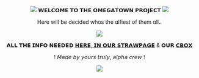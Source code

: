 
<div align="center">

<p><img src="https://media.discordapp.net/attachments/934878110392942685/1018866495364808724/0030DE61-7D4F-4E86-93BF-5D87A25FA4B8.gif?ex=6651dede&is=66508d5e&hm=b07bb744879760d2bead4eecddd684d8b62113d50c2a9926824d41f21540e875&"> 𝗪𝗘𝗟𝗖𝗢𝗠𝗘 𝗧𝗢 𝗧𝗛𝗘 𝗢𝗠𝗘𝗚𝗔𝗧𝗢𝗪𝗡 𝗣𝗥𝗢𝗝𝗘𝗖𝗧 <img src="https://media.discordapp.net/attachments/934878110392942685/1018866495364808724/0030DE61-7D4F-4E86-93BF-5D87A25FA4B8.gif?ex=6651dede&is=66508d5e&hm=b07bb744879760d2bead4eecddd684d8b62113d50c2a9926824d41f21540e875&"></p>
<p> Here will be decided whos the ɑlfiest of them ɑll.. </p>
</div>

<div align="center">
  
<img src="https://media.discordapp.net/attachments/809954503046332459/1097999985687134300/bounce.gif?ex=6651b1ec&is=6650606c&hm=c567219afa94dabe56ae0621aa66a55d01ec4dc06758dcafa0e6e50dea294e3f&">
</div>

<div align="center">
  
𝗔𝗟𝗟 𝗧𝗛𝗘 𝗜𝗡𝗙𝗢 𝗡𝗘𝗘𝗗𝗘𝗗 [𝗛𝗘𝗥𝗘, 𝗜𝗡 𝗢𝗨𝗥 𝗦𝗧𝗥𝗔𝗪𝗣𝗔𝗚𝗘](https://ponytownomegaproject.straw.page) & 𝗢𝗨𝗥 [𝗖𝗕𝗢𝗫](https://my.cbox.ws/Omegatown-Project)
<p>! 𝘔𝘢𝘥𝘦 𝘣𝘺 𝘺𝘰𝘶𝘳𝘴 𝘵𝘳𝘶𝘭𝘺, 𝘢𝘭𝘱𝘩𝘢 𝘤𝘳𝘦𝘸 !</p>
</div>

<div align="center">
  
<img src="https://cdn.discordapp.com/attachments/1234174934637346827/1243609127381368975/image.png?ex=665218c1&is=6650c741&hm=67faf52434d5c9027c37af8d6de472fefd9782bcf22e7b720f42e6ce6359e09e&">
</div>



